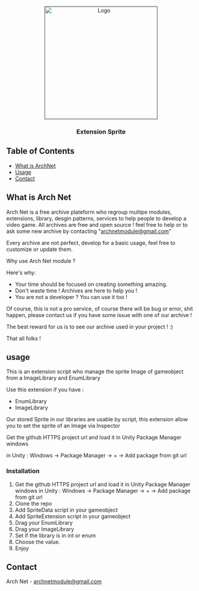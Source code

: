 
<!-- PROJECT LOGO -->
<br />
<p align="center">
  <a href="">
    <img src="https://archnet-plateform.fr/images/ArchNetLogoWithBck.png" alt="Logo" width="300">
  </a>

  <h3 align="center">Extension Sprite</h3>
</p>



<!-- TABLE OF CONTENTS -->
## Table of Contents

* [What is ArchNet](#about-the-project)
* [Usage](#usage)
* [Contact](#contact)



<!-- ABOUT THE PROJECT -->
## What is Arch Net

Arch Net is a free archive plateform who regroup multipe modules, extensions, library, desgin patterns, services to help people to develop a video game.
All archives are free and open source ! feel free to help or to ask some new archive by contacting "archnetmodule@gmail.com"

Every archive are not perfect, develop for a basic usage, feel free to customize or update them.

Why use Arch Net module ?

Here's why:
* Your time should be focused on creating something amazing.
* Don't waste time ! Archives are here to help you !
* You are not a developer ? You can use it too !

Of course, this is not a pro service, of course there will be bug or error, shit happen, please contact us if you have some issue with one of our archive !

The best reward for us is to see our archive used in your project ! :) 

That all folks !


<!-- Usage -->
## usage

This is an extension script who manage the sprite Image of gameobject from a ImageLibrary and EnumLibrary

Use this extension if you have :
- EnumLibrary
- ImageLibrary

Our stored Sprite in our libraries are usable by script, this extension allow you to set the sprite of an Image via Inspector

Get the github HTTPS project url and load it in Unity Package Manager windows

in Unity : Windows -> Package Manager -> + -> Add package from git url

### Installation

1. Get the github HTTPS project url and load it in Unity Package Manager windows
in Unity : Windows -> Package Manager -> + -> Add package from git url
2. Clone the repo
3. Add SpriteData script in your gameobject
4. Add SpriteExtension script in your gameobject
5. Drag your EnumLibrary
6. Drag your ImageLibrary
7. Set if the library is in int or enum
8. Choose the value.
9. Enjoy

<!-- CONTACT -->
## Contact

Arch Net - archnetmodule@gmail.com
